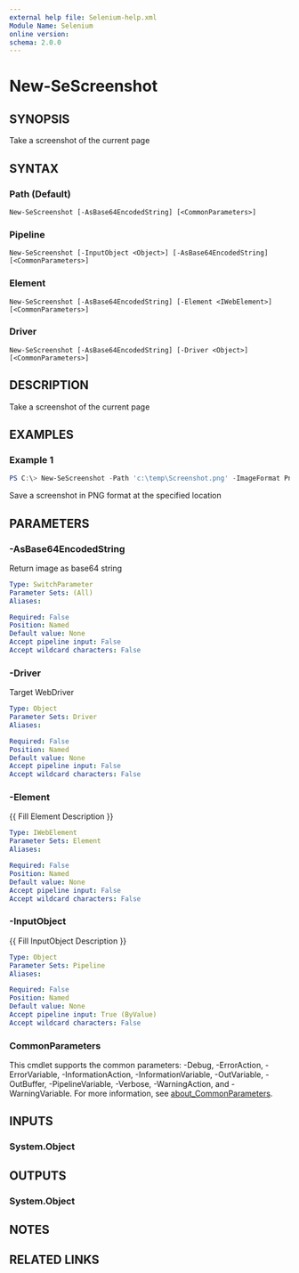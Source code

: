 ```yaml
---
external help file: Selenium-help.xml
Module Name: Selenium
online version:
schema: 2.0.0
---
```


# New-SeScreenshot

## SYNOPSIS
Take a screenshot of the current page

## SYNTAX

### Path (Default)
```
New-SeScreenshot [-AsBase64EncodedString] [<CommonParameters>]
```

### Pipeline
```
New-SeScreenshot [-InputObject <Object>] [-AsBase64EncodedString] [<CommonParameters>]
```

### Element
```
New-SeScreenshot [-AsBase64EncodedString] [-Element <IWebElement>] [<CommonParameters>]
```

### Driver
```
New-SeScreenshot [-AsBase64EncodedString] [-Driver <Object>] [<CommonParameters>]
```

## DESCRIPTION
Take a screenshot of the current page

## EXAMPLES

### Example 1
```powershell
PS C:\> New-SeScreenshot -Path 'c:\temp\Screenshot.png' -ImageFormat Png
```

Save a screenshot in PNG format at the specified location

## PARAMETERS

### -AsBase64EncodedString
Return image as base64 string

```yaml
Type: SwitchParameter
Parameter Sets: (All)
Aliases:

Required: False
Position: Named
Default value: None
Accept pipeline input: False
Accept wildcard characters: False
```

### -Driver
Target WebDriver

```yaml
Type: Object
Parameter Sets: Driver
Aliases:

Required: False
Position: Named
Default value: None
Accept pipeline input: False
Accept wildcard characters: False
```

### -Element
{{ Fill Element Description }}

```yaml
Type: IWebElement
Parameter Sets: Element
Aliases:

Required: False
Position: Named
Default value: None
Accept pipeline input: False
Accept wildcard characters: False
```

### -InputObject
{{ Fill InputObject Description }}

```yaml
Type: Object
Parameter Sets: Pipeline
Aliases:

Required: False
Position: Named
Default value: None
Accept pipeline input: True (ByValue)
Accept wildcard characters: False
```

### CommonParameters
This cmdlet supports the common parameters: -Debug, -ErrorAction, -ErrorVariable, -InformationAction, -InformationVariable, -OutVariable, -OutBuffer, -PipelineVariable, -Verbose, -WarningAction, and -WarningVariable. For more information, see [about_CommonParameters](http://go.microsoft.com/fwlink/?LinkID=113216).

## INPUTS

### System.Object

## OUTPUTS

### System.Object
## NOTES

## RELATED LINKS
